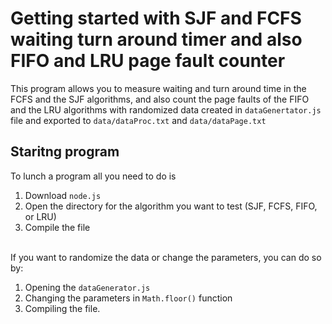 # Getting started with SJF and FCFS waiting turn around timer and also FIFO and LRU page fault counter
This program allows you to measure waiting and turn around time in the FCFS and the SJF algorithms, and also count the page faults of the FIFO and the LRU algorithms with randomized data created in `dataGenertator.js` file and exported to  `data/dataProc.txt` and `data/dataPage.txt`
## Staritng program
To lunch a program all you need to do is
1. Download `node.js`
2. Open the directory for the algorithm you want to test (SJF, FCFS, FIFO, or LRU)
3. Compile the file
</br>
If you want to randomize the data or change the parameters, you can do so by:

1. Opening the `dataGenerator.js`
2. Changing  the parameters in `Math.floor()` function
3. Compiling the file.

